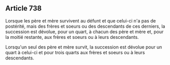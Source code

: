 Article 738
----
Lorsque les père et mère survivent au défunt et que celui-ci n'a pas de
postérité, mais des frères et soeurs ou des descendants de ces derniers, la
succession est dévolue, pour un quart, à chacun des père et mère et, pour la
moitié restante, aux frères et soeurs ou à leurs descendants.

Lorsqu'un seul des père et mère survit, la succession est dévolue pour un quart
à celui-ci et pour trois quarts aux frères et soeurs ou à leurs descendants.
